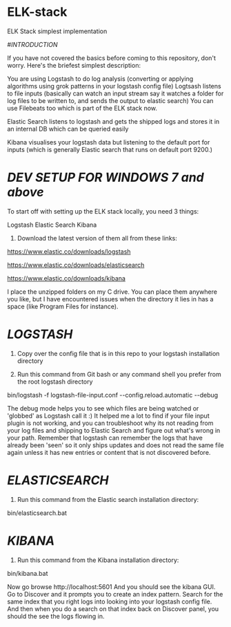 # ELK-stack
ELK Stack simplest implementation

#*INTRODUCTION*

If you have not covered the basics before coming to this repository, don't worry. 
Here's the briefest simplest description:

You are using Logstash to do log analysis (converting or applying algorithms using grok patterns in your logstash config file)
Logtsash listens to file inputs (basically can watch an input stream say it watches a folder for log files to be written to, and sends the output to elastic search) You can use Filebeats too which is part of the ELK stack now.

Elastic Search listens to logstash and gets the shipped logs and stores it in an internal DB which can be queried easily

Kibana visualises your logstash data but listening to the default port for inputs (which is generally Elastic search that runs on default port 9200.) 

# *DEV SETUP FOR WINDOWS 7 and above*

To start off with setting up the ELK stack locally, you need 3 things:

Logstash
Elastic Search
Kibana

1. Download the latest version of them all from these links:

https://www.elastic.co/downloads/logstash

https://www.elastic.co/downloads/elasticsearch

https://www.elastic.co/downloads/kibana


I place the unzipped folders on my C drive. You can place them anywhere you like, but I have encountered issues when the directory it lies in has a space (like Program Files for instance). 

# *LOGSTASH*

1. Copy over the config file that is in this repo to your logstash installation directory

2. Run this command from Git bash or any command shell you prefer from the root logstash directory

bin/logstash -f logstash-file-input.conf --config.reload.automatic --debug

The debug mode helps you to see which files are being watched or 'globbed' as Logstash call it :)
It helped me a lot to find if your file input plugin is not working, and you can troubleshoot why its not reading from your log files and shipping to Elastic Search and figure out what's wrong in your path. Remember that logstash can remember the logs that have already been 'seen' so it only ships updates and does not read the same file again unless it has new entries or content that is not discovered before.

# *ELASTICSEARCH*

1. Run this command from the Elastic search installation directory:

bin/elasticsearch.bat

# *KIBANA*

1. Run this command from the Kibana installation directory:

bin/kibana.bat

Now go browse http://localhost:5601
And you should see the kibana GUI.
Go to Discover and it prompts you to create an index pattern. Search for the same index that you right logs into looking into your logstash config file.
And then when you do a search on that index back on Discover panel, you should the see the logs flowing in.





